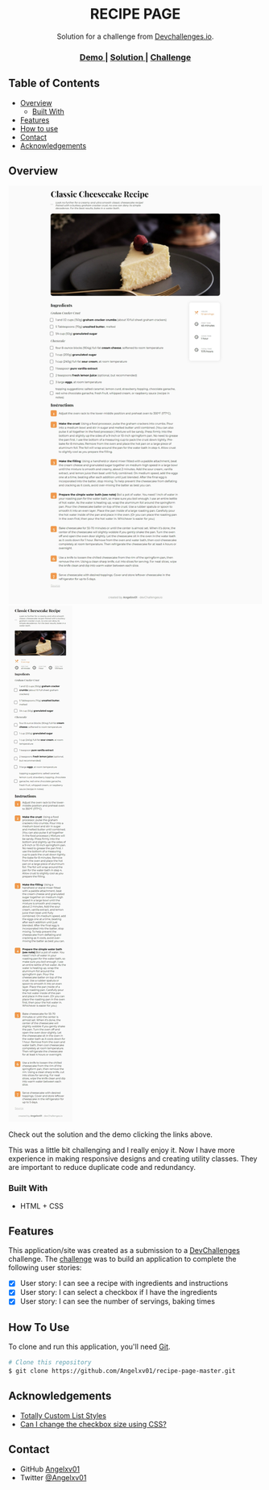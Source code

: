 <!-- Please update value in the {}  -->

<h1 align="center">RECIPE PAGE</h1>

<div align="center">
   Solution for a challenge from  <a href="http://devchallenges.io" target="_blank">Devchallenges.io</a>.
</div>

<div align="center">
  <h3>
    <a href="https://fervent-mcnulty-3d1d55.netlify.app/">
      Demo
    </a>
    <span> | </span>
    <a href="https://github.com/Angelxv01/recipe-page-master">
      Solution
    </a>
    <span> | </span>
    <a href="https://devchallenges.io/challenges/OEKdUZ6xs0h99C38XVht">
      Challenge
    </a>
  </h3>
</div>

<!-- TABLE OF CONTENTS -->

## Table of Contents

- [Overview](#overview)
  - [Built With](#built-with)
- [Features](#features)
- [How to use](#how-to-use)
- [Contact](#contact)
- [Acknowledgements](#acknowledgements)

<!-- OVERVIEW -->

## Overview

![WEB](https://github.com/Angelxv01/recipe-page-master/blob/main/web.jpeg)
![MOBILE](https://github.com/Angelxv01/recipe-page-master/blob/main/mobile.jpeg)

Check out the solution and the demo clicking the links above.

This was a little bit challenging and I really enjoy it. Now I have more experience in making responsive designs and creating utility classes. They are important to reduce duplicate code and redundancy.

### Built With

- HTML + CSS

## Features

This application/site was created as a submission to a [DevChallenges](https://devchallenges.io/challenges) challenge. The [challenge](https://devchallenges.io/challenges/TtUjDt19eIHxNQ4n5jps) was to build an application to complete the following user stories:

- [x] User story: I can see a recipe with ingredients and instructions
- [x] User story: I can select a checkbox if I have the ingredients
- [x] User story: I can see the number of servings, baking times

## How To Use

To clone and run this application, you'll need [Git](https://git-scm.com).

```bash
# Clone this repository
$ git clone https://github.com/Angelxv01/recipe-page-master.git
```

## Acknowledgements

- [Totally Custom List Styles](https://moderncss.dev/totally-custom-list-styles/)
- [Can I change the checkbox size using CSS?](https://stackoverflow.com/questions/306924/can-i-change-the-checkbox-size-using-css?rq=1)

## Contact

- GitHub [Angelxv01](https://github.com/Angelxv01)
- Twitter [@Angelxv01](https://twitter.com/Angelxv01)
